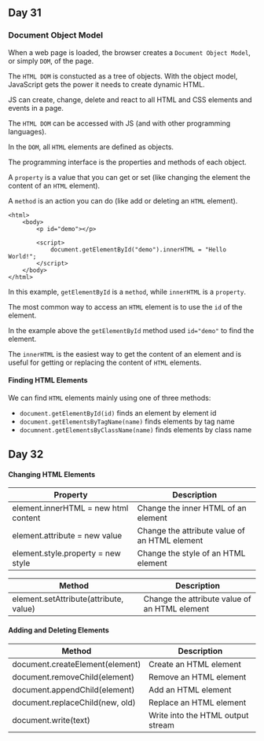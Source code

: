## Day 31

### Document Object Model

When a web page is loaded, the browser creates a `Document Object Model`, or simply `DOM`, of the page.

The `HTML DOM` is constucted as a tree of objects. With the object model, JavaScript gets the power it needs to create dynamic HTML.

JS can create, change, delete and react to all HTML and CSS elements and events in a page.

The `HTML DOM` can be accessed  with JS (and with other programming languages).

In the `DOM`, all `HTML` elements are defined as objects.

The programming interface is the properties and methods of each object.

A `property` is a value that you can get or set (like changing the element the content of an `HTML` element).

A `method` is an action you can do (like add or deleting an `HTML` element).
```
<html>
    <body>
        <p id="demo"></p>

        <script>
            document.getElementById("demo").innerHTML = "Hello World!";
        </script>
    </body>
</html>
```

In this example, `getElementById` is a `method`, while `innerHTML` is a `property`.

The most common way to access an `HTML` element is to use the `id` of the element.

In the example above the `getElementById` method used `id="demo"` to find the element.

The `innerHTML` is the easiest way to get the content of an element and is useful for getting or replacing the content of `HTML` elements.

#### Finding HTML Elements

We can find `HTML` elements mainly using one of three methods:
- `document.getElementById(id)` finds an element by element id
- `document.getElementsByTagName(name)` finds elements by tag name
- `documnent.getElementsByClassName(name)` finds elements by class name

## Day 32
#### Changing HTML Elements

|Property|Description|
|--------|-----------|
|element.innerHTML =  new html content|Change the inner HTML of an element|
|element.attribute = new value|Change the attribute value of an HTML element|
|element.style.property = new style|Change the style of an HTML element|

|Method|Description|
|------|-----------|
|element.setAttribute(attribute, value)|Change the attribute value of an HTML element|

#### Adding and Deleting Elements

|Method|Description|
|------|-----------|
|document.createElement(element)|Create an HTML element|
document.removeChild(element)|Remove an HTML element|
document.appendChild(element)|Add an HTML element|
document.replaceChild(new, old)|Replace an HTML element|
document.write(text)|Write into the HTML output stream|